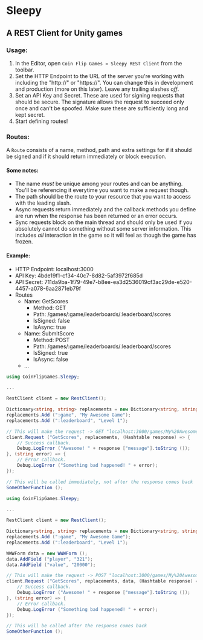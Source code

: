 # Sleepy
## A REST Client for Unity games

### Usage:

1. In the Editor, open `Coin Flip Games » Sleepy REST Client` from the toolbar.
2. Set the HTTP Endpoint to the URL of the server you're working with including the "http://" or "https://". You can change this in development and production (more on this later). Leave any trailing slashes *off*.
3. Set an API Key and Secret. These are used for signing requests that should be secure. The signature allows the request to succeed only once and can't be spoofed. Make sure these are sufficiently long and kept secret.
4. Start defining routes!

### Routes:

A `Route` consists of a name, method, path and extra settings for if it should be signed and if it should return immediately or block execution.

#### Some notes:
- The name *must* be unique among your routes and can be anything. You'll be referencing it everytime you want to make a request though.
- The path should be the route to your resource that you want to access with the leading slash.
- Async requests return immediately and the callback methods you define are run when the response has been returned or an error occurs.
- Sync requests block on the main thread and should only be used if you absolutely cannot do something without some server information. This includes *all* interaction in the game so it will feel as though the game has frozen.

#### Example:
- HTTP Endpoint: localhost:3000
- API Key: 4bde19f1-cf34-40c7-8d82-5af3972f685d
- API Secret: 711da9ba-1f79-49e7-b8ee-ea3d2536019cf3ac29de-e520-4457-a078-6aa2871eb79f
- Routes
  - Name: GetScores
	- Method: GET
	- Path: /games/:game/leaderboards/:leaderboard/scores
	- IsSigned: false
	- IsAsync: true
  - Name: SubmitScore
    - Method: POST
    - Path: /games/:game/leaderboards/:leaderboard/scores
    - IsSigned: true
    - IsAsync: false
  - ...

```C#
using CoinFlipGames.Sleepy;

...

RestClient client = new RestClient();

Dictionary<string, string> replacements = new Dictionary<string, string> ();
replacements.Add (":game", "My Awesome Game");
replacements.Add (":leaderboard", "Level 1");

// This will make the request -> GET "localhost:3000/games/My%20Awesome%20Game/leaderboards/Level%201/scores"
client.Request ("GetScores", replacements, (Hashtable response) => {
	// Success callback.
	Debug.LogError ("Awesome! " + response ["message"].toString ());
}, (string error) => {
	// Error callback.
	Debug.LogError ("Something bad happened! " + error);
});

// This will be called immediately, not after the response comes back
SomeOtherFunction ();
```

```C#
using CoinFlipGames.Sleepy;

...

RestClient client = new RestClient();

Dictionary<string, string> replacements = new Dictionary<string, string> ();
replacements.Add (":game", "My Awesome Game");
replacements.Add (":leaderboard", "Level 1");

WWWForm data = new WWWForm ();
data.AddField ("player", "321");
data.AddField ("value", "20000");

// This will make the request -> POST "localhost:3000/games/My%20Awesome%20Game/leaderboards/Level%201/scores?signature=XXXXXX&t=123" --data {"player": "321", "value": "20000"}
client.Request ("GetScores", replacements, data, (Hashtable response) => {
	// Success callback.
	Debug.LogError ("Awesome! " + response ["message"].toString ());
}, (string error) => {
	// Error callback.
	Debug.LogError ("Something bad happened! " + error);
});

// This will be called after the response comes back
SomeOtherFunction ();
```
